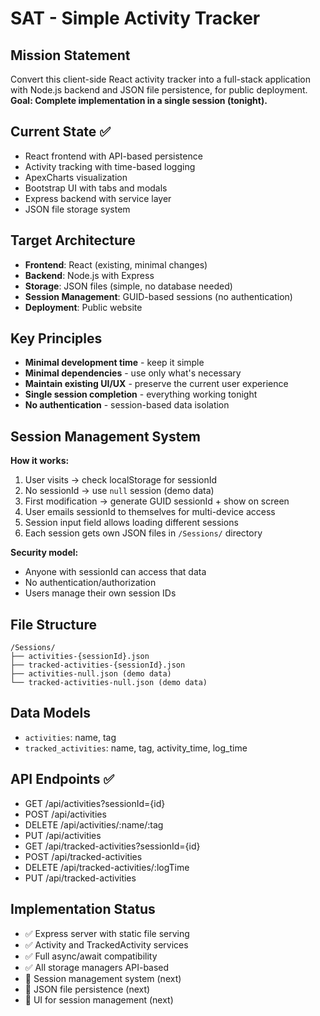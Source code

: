 # SAT - Simple Activity Tracker

## Mission Statement
Convert this client-side React activity tracker into a full-stack application with Node.js backend and JSON file persistence, for public deployment. **Goal: Complete implementation in a single session (tonight).**

## Current State ✅
- React frontend with API-based persistence
- Activity tracking with time-based logging
- ApexCharts visualization
- Bootstrap UI with tabs and modals
- Express backend with service layer
- JSON file storage system

## Target Architecture
- **Frontend**: React (existing, minimal changes)
- **Backend**: Node.js with Express
- **Storage**: JSON files (simple, no database needed)
- **Session Management**: GUID-based sessions (no authentication)
- **Deployment**: Public website

## Key Principles
- **Minimal development time** - keep it simple
- **Minimal dependencies** - use only what's necessary
- **Maintain existing UI/UX** - preserve the current user experience
- **Single session completion** - everything working tonight
- **No authentication** - session-based data isolation

## Session Management System
**How it works:**
1. User visits → check localStorage for sessionId
2. No sessionId → use `null` session (demo data)
3. First modification → generate GUID sessionId + show on screen
4. User emails sessionId to themselves for multi-device access
5. Session input field allows loading different sessions
6. Each session gets own JSON files in `/Sessions/` directory

**Security model:** 
- Anyone with sessionId can access that data
- No authentication/authorization
- Users manage their own session IDs

## File Structure
```
/Sessions/
├── activities-{sessionId}.json
├── tracked-activities-{sessionId}.json
├── activities-null.json (demo data)
└── tracked-activities-null.json (demo data)
```

## Data Models
- `activities`: name, tag
- `tracked_activities`: name, tag, activity_time, log_time

## API Endpoints ✅
- GET /api/activities?sessionId={id}
- POST /api/activities
- DELETE /api/activities/:name/:tag
- PUT /api/activities
- GET /api/tracked-activities?sessionId={id}
- POST /api/tracked-activities
- DELETE /api/tracked-activities/:logTime
- PUT /api/tracked-activities

## Implementation Status
- ✅ Express server with static file serving
- ✅ Activity and TrackedActivity services
- ✅ Full async/await compatibility
- ✅ All storage managers API-based
- 🔄 Session management system (next)
- 🔄 JSON file persistence (next)
- 🔄 UI for session management (next)